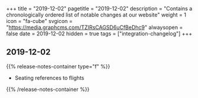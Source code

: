 +++
title = "2019-12-02"
pagetitle = "2019-12-02"
description = "Contains a chronologically ordered list of notable changes at our website"
weight = 1
icon = "fa-cube"
svgicon = "https://media.graphcms.com/TZIRsCAGSD6uCfBeDhc9"
alwaysopen = false
date = 2019-12-02
hidden = true
tags = ["integration-changelog"]
+++


## 2019-12-02
{{% release-notes-container type="f" %}}
- Seating references to flights

{{% /release-notes-container %}}